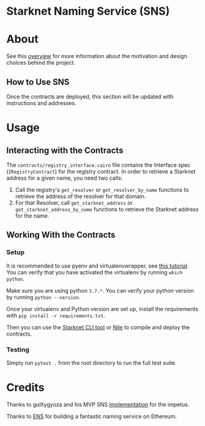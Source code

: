 # Starknet Naming Service (SNS)

# About

See this [overview](https://rocky-volleyball-654.notion.site/Starknet-Naming-Service-RFQ-c206e058e8b44287b99a0c0e29910577) for more information about the motivation and design choices behind the project.

## How to Use SNS

Once the contracts are deployed, this section will be updated with instructions and addresses.

# Usage

## Interacting with the Contracts

The `contracts/registry_interface.cairo` file contains the Interface spec (`IRegistryContract`) for the registry contract. In order to retrieve a Starknet address for a given name, you need two calls:
1. Call the registry's `get_resolver` or `get_resolver_by_name` functions to retrieve the address of the resolver for that domain.
2. For that Resolver, call `get_starknet_address` or `get_starknet_address_by_name` functions to retrieve the Starknet address for the name.

## Working With the Contracts

### Setup

It is recommended to use pyenv and virtualenvwrapper, see [this tutorial](https://alysivji.github.io/setting-up-pyenv-virtualenvwrapper.html). You can verify that you have activated the virtualenv by running `which python`.

Make sure you are using python `3.7.*`. You can verify your python version by running `python --version`. 

Once your virtualenv and Python version are set up, install the requirements with `pip install -r requirements.txt`.

Then you can use the [Starknet CLI tool](https://www.cairo-lang.org/docs/hello_starknet/intro.html#compile-the-contract) or [Nile](https://medium.com/coinmonks/starknet-tutorial-for-beginners-using-nile-6af9c2270c15) to compile and deploy the contracts.

### Testing

Simply run `pytest .` from the root directory to run the full test suite.

# Credits

Thanks to guiltygyoza and his MVP SNS [implementation](https://github.com/guiltygyoza/sns) for the impetus.

Thanks to [ENS](https://github.com/ensdomains/ens) for building a fantastic naming service on Ethereum.